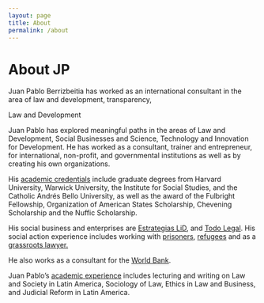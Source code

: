 ```yaml
---
layout: page
title: About
permalink: /about
---
```


# About JP

Juan Pablo Berrizbeitia has worked as an international consultant in the area of law and development, transparency,  

Law and Development 

Juan Pablo has explored meaningful paths in the areas of Law and Development, Social Businesses and Science, Technology and Innovation for Development. He has worked as a consultant, trainer and entrepreneur, for international, non-profit, and governmental institutions as well as by creating his own organizations.

His [academic credentials](https://web.archive.org/web/20131221202459/http://juanpablomolina.com/education/) include graduate degrees from Harvard University, Warwick University, the Institute for Social Studies, and the Catholic Andrés Bello University, as well as the award of the Fulbright Fellowship, Organization of American States Scholarship, Chevening Scholarship and the Nuffic Scholarship.

His social business and enterprises are [Estrategias LiD](https://web.archive.org/web/20131221202459/http://juanpablomolina.com/lid/), and [Todo Legal](https://web.archive.org/web/20131221202459/http://juanpablomolina.com/todo-legal/). His social action experience includes working with [prisoners](https://web.archive.org/web/20131221202459/http://juanpablomolina.com/prisons), [refugees](https://web.archive.org/web/20131221202459/http://juanpablomolina.com/refugees) and as a [grassroots lawyer.](https://web.archive.org/web/20131221202459/http://juanpablomolina.com/grassroots-lawyering/)

He also works as a consultant for the [World Bank](https://web.archive.org/web/20131221202459/http://juanpablomolina.com/world-bank/).

Juan Pablo’s [academic experience](https://web.archive.org/web/20131221202459/http://juanpablomolina.com/academics/) includes lecturing and writing on Law and Society in Latin America, Sociology of Law, Ethics in Law and Business, and Judicial Reform in Latin America.